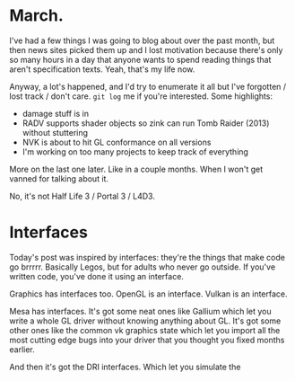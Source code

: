 # March.

I've had a few things I was going to blog about over the past month, but then news sites picked them up and I lost motivation because there's only so many hours in a day that anyone wants to spend reading things that aren't specification texts. Yeah, that's my life now.

Anyway, a lot's happened, and I'd try to enumerate it all but I've forgotten / lost track / don't care. `git log` me if you're interested. Some highlights:
* damage stuff is in
* RADV supports shader objects so zink can run Tomb Raider (2013) without stuttering
* NVK is about to hit GL conformance on all versions
* I'm working on too many projects to keep track of everything

More on the last one later. Like in a couple months. When I won't get vanned for talking about it.

No, it's not Half Life 3 / Portal 3 / L4D3.

# Interfaces
Today's post was inspired by interfaces: they're the things that make code go brrrrr. Basically Legos, but for adults who never go outside. If you've written code, you've done it using an interface.

Graphics has interfaces too. OpenGL is an interface. Vulkan is an interface.

Mesa has interfaces. It's got some neat ones like Gallium which let you write a whole GL driver without knowing anything about GL. It's got some other ones like the common vk graphics state which let you import all the most cutting edge bugs into your driver that you thought you fixed months earlier.

And then it's got the DRI interfaces. Which let you simulate the 